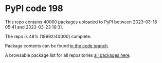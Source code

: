 # PyPI code 198

This repo contains 40000 packages uploaded to PyPI between 
2023-03-18 05:41 and 2023-03-23 16:31.

The repo is 49% (19992/40000) complete.

Package contents can be found [in the code branch](https://github.com/pypi-data/pypi-mirror-198/tree/code/packages).

A browsable package list for all repositories [all packages here](https://pypi-data.github.io/website/repositories/pypi-mirror-198).


